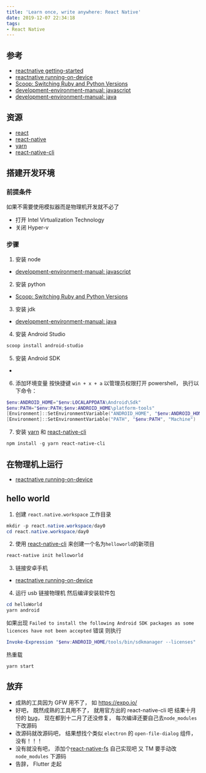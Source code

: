 ```yaml
---
title: 'Learn once, write anywhere: React Native'
date: 2019-12-07 22:34:18
tags:
- React Native
---
```


[reactnative getting-started]: https://reactnative.cn/docs/getting-started.html
[Scoop: Switching Ruby and Python Versions]: https://github.com/lukesampson/scoop/wiki/Switching-Ruby-And-Python-Versions
[development-environment-manual: javascript]: https://github.com/FloatingShuYin/development-environment-manual/blob/master/javascript.md#%E5%AE%89%E8%A3%85-node-%E7%89%88%E6%9C%AC%E7%AE%A1%E7%90%86%E5%B7%A5%E5%85%B7-nvmnode-version-management
[development-environment-manual: java]: https://github.com/FloatingShuYin/development-environment-manual/blob/master/java.md#%E5%AE%89%E8%A3%85-jdk
[react]: https://github.com/facebook/react
[react-native]: https://github.com/facebook/react-native
[reactnative running-on-device]: https://reactnative.cn/docs/running-on-device/
[yarn]: https://github.com/yarnpkg/yarn
[react-native-cli]: https://www.npmjs.com/package/react-native-cli

## 参考

- [reactnative getting-started][]
- [reactnative running-on-device][]
- [Scoop: Switching Ruby and Python Versions][]
- [development-environment-manual: javascript][]
- [development-environment-manual: java][]

## 资源
- [react][]
- [react-native][]
- [yarn][]
- [react-native-cli][]


## 搭建开发环境

### 前提条件
如果不需要使用模拟器而是物理机开发就不必了

- 打开 Intel Virtualization Technology
- 关闭 Hyper-v

### 步骤
1. 安装 node
- [development-environment-manual: javascript][]
2. 安装 python
- [Scoop: Switching Ruby and Python Versions][]
3. 安装 jdk
- [development-environment-manual: java][]
4. 安装 Android Studio
```powershell
scoop install android-studio
```
5. 安装 Android SDK
- [reactnative getting-started.html#2-安装-android-sdk]: https://reactnative.cn/docs/getting-started.html#2-%E5%AE%89%E8%A3%85-android-sdk
6. 添加环境变量
  按快捷键 `win + x + a` 以管理员权限打开 powershell， 执行以下命令：
  ```powershell
  $env:ANDROID_HOME="$env:LOCALAPPDATA\Android\Sdk"
  $env:PATH="$env:PATH;$env:ANDROID_HOME\platform-tools"
  [Environment]::SetEnvironmentVariable("ANDROID_HOME", "$env:ANDROID_HOME", "Machine")
  [Environment]::SetEnvironmentVariable("PATH", "$env:PATH", "Machine")
  ```
7. 安装 [yarn][] 和 [react-native-cli][]
```powershell
npm install -g yarn react-native-cli
```

## 在物理机上运行
- [reactnative running-on-device][]

## hello world
1. 创建 `react.native.workspace` 工作目录
```powershell
mkdir -p react.native.workspace/day0
cd react.native.workspace/day0
```
2. 使用  [react-native-cli][] 来创建一个名为`helloworld`的新项目
```powershell
react-native init helloworld
```
3. 链接安卓手机
- [reactnative running-on-device][]

4. 运行
usb 链接物理机 然后编译安装软件包
```powershell
cd helloWorld
yarn android
```
如果出现 `Failed to install the following Android SDK packages as some licences have not been accepted` 错误
则执行
```powershell
Invoke-Expression "$env:ANDROID_HOME/tools/bin/sdkmanager --licenses"
```

热重载
```
yarn start
```

## 放弃

- 成熟的工具因为 GFW 用不了， 如 https://expo.io/
- 好吧， 既然成熟的工具用不了， 就用官方出的 react-native-cli 吧
  结果十月份的 [bug](https://github.com/react-native-community/cli/issues/853)， 现在都到十二月了还没修复，
  每次编译还要自己去`node_modules`下改源码
- 改源码就改源码吧， 结果想找个类似  `electron` 的 `open-file-dialog` 组件， 没有！！！
- 没有就没有吧， 添加个[react-native-fs](https://github.com/itinance/react-native-fs) 自己实现吧
  又 TM 要手动改 `node_modules` 下源码
- 告辞， Flutter 走起



